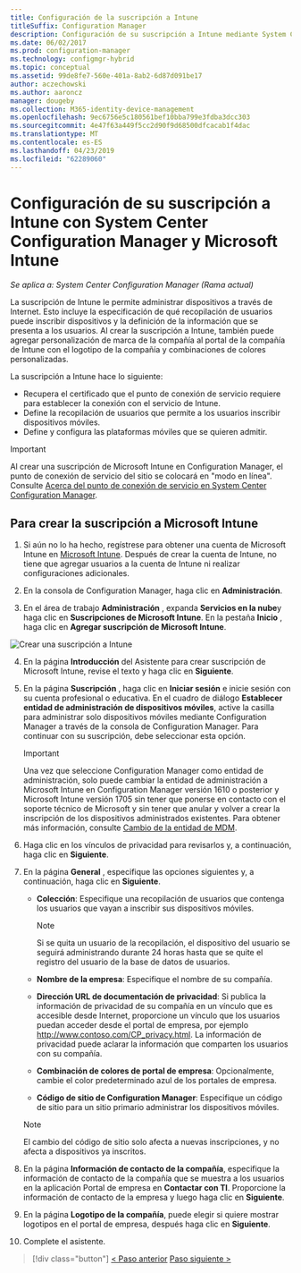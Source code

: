 ```yaml
---
title: Configuración de la suscripción a Intune
titleSuffix: Configuration Manager
description: Configuración de su suscripción a Intune mediante System Center Configuration Manager.
ms.date: 06/02/2017
ms.prod: configuration-manager
ms.technology: configmgr-hybrid
ms.topic: conceptual
ms.assetid: 99de8fe7-560e-401a-8ab2-6d87d091be17
author: aczechowski
ms.author: aaroncz
manager: dougeby
ms.collection: M365-identity-device-management
ms.openlocfilehash: 9ec6756e5c180561bef10bba799e3fdba3dcc303
ms.sourcegitcommit: 4e47f63a449f5cc2d90f9d68500dfcacab1f4dac
ms.translationtype: MT
ms.contentlocale: es-ES
ms.lasthandoff: 04/23/2019
ms.locfileid: "62289060"
---
```

# <a name="configure-your-intune-subscription-with-system-center-configuration-manager-and-microsoft-intune"></a>Configuración de su suscripción a Intune con System Center Configuration Manager y Microsoft Intune

*Se aplica a: System Center Configuration Manager (Rama actual)*

La suscripción de Intune le permite administrar dispositivos a través de Internet. Esto incluye la especificación de qué recopilación de usuarios puede inscribir dispositivos y la definición de la información que se presenta a los usuarios. Al crear la suscripción a Intune, también puede agregar personalización de marca de la compañía al portal de la compañía de Intune con el logotipo de la compañía y combinaciones de colores personalizadas.

La suscripción a Intune hace lo siguiente:

-   Recupera el certificado que el punto de conexión de servicio requiere para establecer la conexión con el servicio de Intune.
-   Define la recopilación de usuarios que permite a los usuarios inscribir dispositivos móviles.
-   Define y configura las plataformas móviles que se quieren admitir.

> [!IMPORTANT]
>  Al crear una suscripción de Microsoft Intune en Configuration Manager, el punto de conexión de servicio del sitio se colocará en "modo en línea". Consulte [Acerca del punto de conexión de servicio en System Center Configuration Manager](../../core/servers/deploy/configure/about-the-service-connection-point.md).

## <a name="to-create-the-microsoft-intune-subscription"></a>Para crear la suscripción a Microsoft Intune

1.  Si aún no lo ha hecho, regístrese para obtener una cuenta de Microsoft Intune en [Microsoft Intune](http://go.microsoft.com/fwlink/?LinkID=258216).  Después de crear la cuenta de Intune, no tiene que agregar usuarios a la cuenta de Intune ni realizar configuraciones adicionales.

2.  En la consola de Configuration Manager, haga clic en **Administración**.

3.  En el área de trabajo **Administración** , expanda **Servicios en la nube**y haga clic en **Suscripciones de Microsoft Intune**. En la pestaña **Inicio** , haga clic en **Agregar suscripción de Microsoft Intune**.

![Crear una suscripción a Intune](../media/mdm-set-intune.png)

4. En la página **Introducción** del Asistente para crear suscripción de Microsoft Intune, revise el texto y haga clic en **Siguiente**.

5. En la página **Suscripción** , haga clic en **Iniciar sesión** e inicie sesión con su cuenta profesional o educativa. En el cuadro de diálogo **Establecer entidad de administración de dispositivos móviles**, active la casilla para administrar solo dispositivos móviles mediante Configuration Manager a través de la consola de Configuration Manager. Para continuar con su suscripción, debe seleccionar esta opción.

   > [!IMPORTANT]
   >  Una vez que seleccione Configuration Manager como entidad de administración, solo puede cambiar la entidad de administración a Microsoft Intune en Configuration Manager versión 1610 o posterior y Microsoft Intune versión 1705 sin tener que ponerse en contacto con el soporte técnico de Microsoft y sin tener que anular y volver a crear la inscripción de los dispositivos administrados existentes. Para obtener más información, consulte [Cambio de la entidad de MDM](/sccm/mdm/deploy-use/change-mdm-authority).

6. Haga clic en los vínculos de privacidad para revisarlos y, a continuación, haga clic en **Siguiente**.

7. En la página **General** , especifique las opciones siguientes y, a continuación, haga clic en **Siguiente**.

   - **Colección**: Especifique una recopilación de usuarios que contenga los usuarios que vayan a inscribir sus dispositivos móviles.

     > [!NOTE]
     >  Si se quita un usuario de la recopilación, el dispositivo del usuario se seguirá administrando durante 24 horas hasta que se quite el registro del usuario de la base de datos de usuarios.

   - **Nombre de la empresa**: Especifique el nombre de su compañía.

   - **Dirección URL de documentación de privacidad**: Si publica la información de privacidad de su compañía en un vínculo que es accesible desde Internet, proporcione un vínculo que los usuarios puedan acceder desde el portal de empresa, por ejemplo http://www.contoso.com/CP_privacy.html. La información de privacidad puede aclarar la información que comparten los usuarios con su compañía.

   - **Combinación de colores de portal de empresa**: Opcionalmente, cambie el color predeterminado azul de los portales de empresa.

   - **Código de sitio de Configuration Manager**: Especifique un código de sitio para un sitio primario administrar los dispositivos móviles.

   > [!NOTE]
   >  El cambio del código de sitio solo afecta a nuevas inscripciones, y no afecta a dispositivos ya inscritos.

8. En la página **Información de contacto de la compañía**, especifique la información de contacto de la compañía que se muestra a los usuarios en la aplicación Portal de empresa en **Contactar con TI**. Proporcione la información de contacto de la empresa y luego haga clic en **Siguiente**.

9. En la página **Logotipo de la compañía**, puede elegir si quiere mostrar logotipos en el portal de empresa, después haga clic en **Siguiente**.

10. Complete el asistente.

> [!div class="button"]
> [< Paso anterior](confirm-dns.md)  [Paso siguiente >](terms-and-conditions.md)
